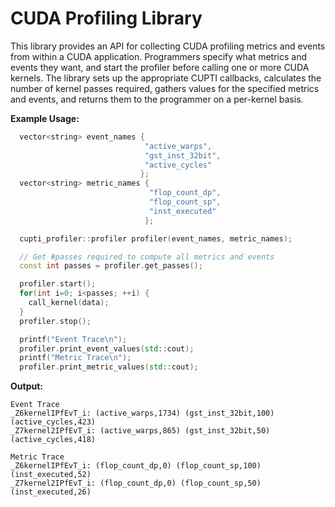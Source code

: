 # CUDA Profiling Library

This library provides an API for collecting CUDA profiling metrics and events
from within a CUDA application. Programmers specify what metrics and events
they want, and start the profiler before calling one or more CUDA kernels. The library
sets up the appropriate CUPTI callbacks, calculates the number of
kernel passes required, gathers values for the specified
metrics and events, and returns them to the programmer on a per-kernel basis.

**Example Usage:**

``` c++
  vector<string> event_names {
                              "active_warps",
                              "gst_inst_32bit",
                              "active_cycles"
                             };
  vector<string> metric_names {
                               "flop_count_dp",
                               "flop_count_sp",
                               "inst_executed"
                              };

  cupti_profiler::profiler profiler(event_names, metric_names);

  // Get #passes required to compute all metrics and events
  const int passes = profiler.get_passes();

  profiler.start();
  for(int i=0; i<passes; ++i) {
    call_kernel(data);
  }
  profiler.stop();

  printf("Event Trace\n");
  profiler.print_event_values(std::cout);
  printf("Metric Trace\n");
  profiler.print_metric_values(std::cout);
```

**Output:**

```
Event Trace
_Z6kernelIPfEvT_i: (active_warps,1734) (gst_inst_32bit,100) (active_cycles,423) 
_Z7kernel2IPfEvT_i: (active_warps,865) (gst_inst_32bit,50) (active_cycles,418) 

Metric Trace
_Z6kernelIPfEvT_i: (flop_count_dp,0) (flop_count_sp,100) (inst_executed,52) 
_Z7kernel2IPfEvT_i: (flop_count_dp,0) (flop_count_sp,50) (inst_executed,26) 
```

